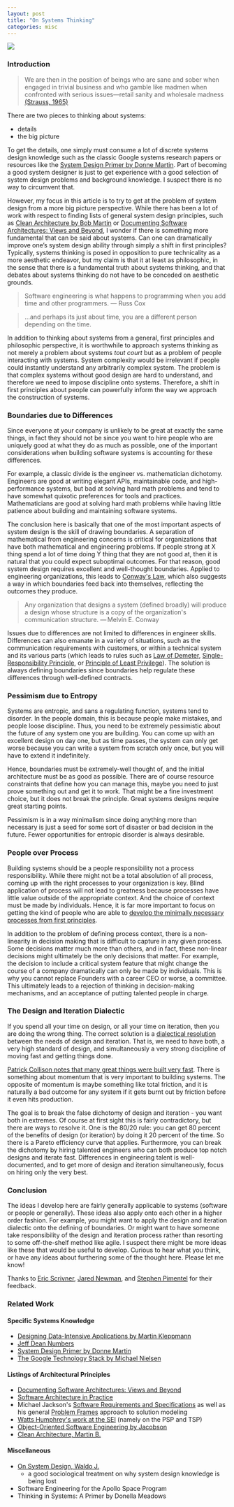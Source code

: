 ```yaml
---
layout: post
title: "On Systems Thinking"
categories: misc
---
```


![](http://pilot-projects.org/images/banner/CofP_sketch_banner2.jpg)

### Introduction
> We are then in the position of beings who are sane and sober when engaged in trivial business and who gamble like madmen when confronted with serious issues—retail sanity and wholesale madness [(Strauss, 1965)](https://contemporarythinkers.org/leo-strauss/book/natural-right-and-history/)

There are two pieces to thinking about systems:

- details
- the big picture

To get the details, one simply must consume a lot of discrete systems design knowledge such as the classic Google systems research papers or resources like the [System Design Primer by Donne Martin](https://github.com/donnemartin/system-design-primer). Part of becoming a good system designer is just to get experience with a good selection of system design problems and background knowledge. I suspect there is no way to circumvent that.

However, my focus in this article is to try to get at the problem of system design from a more big picture perspective. While there has been a lot of work with respect to finding lists of general system design principles, such as [Clean Architecture by Bob Martin](https://www.amazon.com/Clean-Architecture-Craftsmans-Software-Structure/dp/0134494164) or [Documenting Software Architectures: Views and Beyond](https://www.oreilly.com/library/view/documenting-software-architectures/9780132488617/), I wonder if there is something more fundamental that can be said about systems. Can one can dramatically improve one’s system design ability through simply a shift in first principles? Typically, systems thinking is posed in opposition to pure technicality as a more aesthetic endeavor, but my claim is that it at least as philosophic, in the sense that there is a fundamental truth about systems thinking, and that debates about systems thinking do not have to be conceded on aesthetic grounds. 


> Software engineering is what happens to programming when you add time and other programmers. — Russ Cox 

> ...and perhaps its just about time, you are a different person depending on the time.

In addition to thinking about systems from a general, first principles and philosophic perspective, it is worthwhile to approach systems thinking as not merely a problem about systems *tout court* but as a problem of people interacting with systems. System complexity would be irrelevant if people could instantly understand any arbitrarily complex system. The problem is that complex systems without good design are hard to understand, and therefore we need to impose discipline onto systems. Therefore, a shift in first principles about people can powerfully inform the way we approach the construction of systems.

### Boundaries due to Differences

Since everyone at your company is unlikely to be great at exactly the same things, in fact they should not be since you want to hire people who are uniquely good at what they do as much as possible, one of the important considerations when building software systems is accounting for these differences.

For example, a classic divide is the engineer vs. mathematician dichotomy. Engineers are good at writing elegant APIs, maintainable code, and high-performance systems, but bad at solving hard math problems and tend to have somewhat quixotic preferences for tools and practices. Mathematicians are good at solving hard math problems while having little patience about building and maintaining software systems.

The conclusion here is basically that one of the most important aspects of system design is the skill of drawing boundaries. A separation of mathematical from engineering concerns is critical for organizations that have both mathematical and engineering problems. If people strong at X thing spend a lot of time doing Y thing that they are not good at, then it is natural that you could expect suboptimal outcomes. For that reason, good system design requires excellent and well-thought boundaries. Applied to engineering organizations, this leads to [Conway's Law](https://en.wikipedia.org/wiki/Conway%27s_law), which also suggests a way in which boundaries feed back into themselves, reflecting the outcomes they produce.

> Any organization that designs a system (defined broadly) will produce a design whose structure is a copy of the organization's communication structure. — Melvin E. Conway

Issues due to differences are not limited to differences in engineer skills. Differences can also emanate in a variety of situations, such as the communication requirements with customers, or within a technical system and its various parts (which leads to rules such as [Law of Demeter](https://en.wikipedia.org/wiki/Law_of_Demeter), [Single-Responsibility Principle](https://en.wikipedia.org/wiki/Single-responsibility_principle), or [Principle of Least Privilege](https://en.wikipedia.org/wiki/Principle_of_least_privilege)). The solution is always defining boundaries since boundaries help regulate these differences through well-defined contracts. 

### Pessimism due to Entropy

Systems are entropic, and sans a regulating function, systems tend to disorder. In the people domain, this is because people make mistakes, and people loose discipline. Thus, you need to be extremely pessimistic about the future of any system one you are building. You can come up with an excellent design on day one, but as time passes, the system can only get worse because you can write a system from scratch only once, but you will have to extend it indefinitely. 

Hence, boundaries must be extremely-well thought of, and the initial architecture must be as good as possible. There are of course resource constraints that define how you can manage this, maybe you need to just prove something out and get it to work. That might be a fine investment choice, but it does not break the principle. Great systems designs require great starting points.

Pessimism is in a way minimalism since doing anything more than necessary is just a seed for some sort of disaster or bad decision in the future. Fewer opportunities for entropic disorder is always desirable. 

### People over Process

Building systems should be a people responsibility not a process responsibility. While there might not be a total absolution of all process, coming up with the right processes to your organization is key. Blind application of process will not lead to greatness because processes have little value outside of the appropriate context. And the choice of context must be made by individuals. Hence, it is far more important to focus on getting the kind of people who are able to [develop the minimally necessary processes from first principles](https://ericscrivner.me/2017/06/software-process-first-principles/). 

In addition to the problem of defining process context, there is a non-linearity in decision making that is difficult to capture in any given process. Some decisions matter much more than others, and in fact, these non-linear decisions might ultimately be the only decisions that matter. For example, the decision to include a critical system feature that might change the course of a company dramatically can only be made by individuals. This is why you cannot replace Founders with a career CEO or worse, a committee. This ultimately leads to a rejection of thinking in decision-making mechanisms, and an acceptance of putting talented people in charge. 

### The Design and Iteration Dialectic

If you spend all your time on design, or all your time on iteration, then you are doing the wrong thing. The correct solution is a [dialectical resolution](https://www.quora.com/Joe-Lonsdale-what-are-dialectics-and-why-are-they-important-useful) between the needs of design and iteration. That is, we need to have both, a very high standard of design, and simultaneously a very strong discipline of moving fast and getting things done.

[Patrick Collison notes that many great things were built very fast](https://patrickcollison.com/fast). There is something about momentum that is very important to building systems. The opposite of momentum is maybe something like total friction, and it is naturally a bad outcome for any system if it gets burnt out by friction before it even hits production.

The goal is to break the false dichotomy of design and iteration - you want both in extremes. Of course at first sight this is fairly contradictory, but there are ways to resolve it. One is the 80/20 rule: you can get 80 percent of the benefits of design (or iteration) by doing it 20 percent of the time. So there is a Pareto efficiency curve that applies. Furthermore, you can break the dichotomy by hiring talented engineers who can both produce top notch designs and iterate fast. Differences in engineering talent is well-documented, and to get more of design and iteration simultaneously, focus on hiring only the very best.

### Conclusion

The ideas I develop here are fairly generally applicable to systems (software or people or generally). These ideas also apply onto each other in a higher order fashion. For example, you might want to apply the design and iteration dialectic onto the defining of boundaries. Or might want to have someone take responsibility of the design and iteration process rather than resorting to some off-the-shelf method like agile. I suspect there might be more ideas like these that would be useful to develop. Curious to hear what you think, or have any ideas about furthering some of the thought here. Please let me know! 

Thanks to [Eric Scrivner](https://twitter.com/etscrivner), [Jared Newman](https://www.linkedin.com/in/jared-newman-54a57b50/), and [Stephen Pimentel](https://twitter.com/StephenPiment) for their feedback. 

### Related Work

#### Specific Systems Knowledge

- [Designing Data-Intensive Applications by Martin Kleppmann](https://www.amazon.com/Designing-Data-Intensive-Applications-Reliable-Maintainable/dp/1449373321)
- [Jeff Dean Numbers](http://brenocon.com/dean_perf.html)
- [System Design Primer by Donne Martin](https://github.com/donnemartin/system-design-primer)
- [The Google Technology Stack by Michael Nielsen](http://michaelnielsen.org/blog/lecture-course-the-google-technology-stack/)

#### Listings of Architectural Principles

- [Documenting Software Architectures: Views and Beyond](https://www.oreilly.com/library/view/documenting-software-architectures/9780132488617/)
- [Software Architecture in Practice](https://www.amazon.com/Software-Architecture-Practice-3rd-Engineering/dp/0321815734)
- Michael Jackson's [Software Requirements and Specifications](https://www.amazon.com/Software-Requirements-Specifications-Principles-Prejudices/dp/0201877120#:~:text=Software%20Reqiuirements%20and%20Specifications%20is,requirements%20analysis%2C%20specification%20and%20design.) as well as his general [Problem Frames](https://people.csail.mit.edu/dnj/teaching/6898/lecture-notes/session8/slides/mj-problem-frames.pdf) approach to solution modeling
- [Watts Humphrey's work at the SEI](https://resources.sei.cmu.edu/news-events/events/watts/watts.cfm) (namely on the PSP and TSP)
- [Object-Oriented Software Engineering by Jacobson](https://www.amazon.com/Object-Oriented-Software-Engineering-Approach/dp/0201544350)
- [Clean Architecture, Martin B.](https://www.amazon.com/Clean-Architecture-Craftsmans-Software-Structure/dp/0134494164)

#### Miscellaneous

- [On System Design, Waldo J.](https://scholar.harvard.edu/files/waldo/files/ps-2006-6.pdf)
    - a good sociological treatment on why system design knowledge is being lost
- Software Engineering for the Apollo Space Program
- Thinking in Systems: A Primer by Donella Meadows

